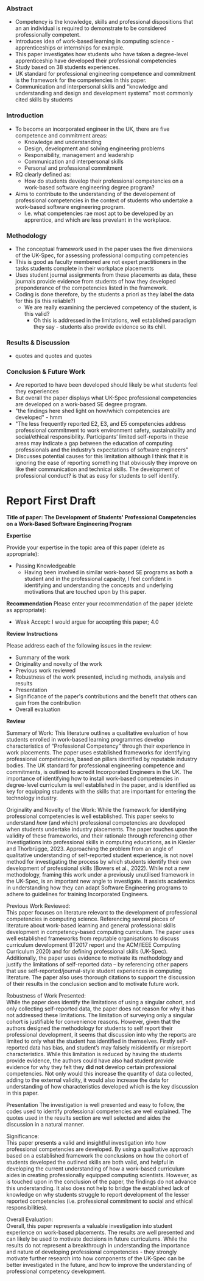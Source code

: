 ### Abstract
- Competency is the knowledge, skills and professional dispositions that an an individual is required to demonstrate to be considered professionally competent.
- Introduces idea of work-based learning in computing science - apprenticeships or internships for example.
- This paper investigates how students who have taken a degree-level apprenticeship have developed their professional competencies
- Study based on 38 students experiences.
- UK standard  for professional engineering competence and commitment is the framework for the competencies in this paper.
- Communication and interpersonal skills and "knowledge and understanding and design and development systems" most commonly cited skills by students

### Introduction
- To become an incorporated engineer in the UK, there are five competence and commitment areas:
	- Knowledge and understanding
	- Design, development and solving engineering problems
	- Responsibility, management and leadership
	- Communication and interpersonal skills
	- Personal and professional commitment
- RQ clearly defined as:
	- How do students develop their professional competencies on a work-based software engineering degree program?
- Aims to contribute to the understanding of the developement of professional competencies in the context of students who undertake a work-based software engineering program. 
	- I.e. what competencies rae most apt to be developed by an apprentice, and which are less prevelant in the workplace.

### Methodology
- The conceptual framework used in the paper uses the five dimensions of the UK-Spec, for assessing professional computing competencies
- This is good as faculty membered are not expert practitioners in the tasks students complete in their workplace placements
- Uses student journal assignments from these placements as data, these journals provide evidence from students of how they developed preponderance of the competencies listed in the framework.
- Coding is done therefore, by the students a priori as they label the data for this (is this reliable?)
	- We are really examining the percieved competency of the student, is this valid?
		- Oh this is addressed in the limitations, well established paradigm they say - students also provide evidence so its chill.
### Results & Discussion
- quotes and quotes and quotes
### Conclusion & Future Work
- Are reported to have been developed should likely be what students feel they experiences
- But overall the paper displays what UK-Spec professional competencies are developed on a work-based SE degree program.
- "the findings here shed light on how/which competencies are developed" - hmm
- "The less frequently reported E2, E3, and E5 competencies address professional commitment to work environment safety, sustainability and social/ethical responsibility. Participants’ limited self-reports in these areas may indicate a gap between the education of computing professionals and the industry’s expectations of software engineers"
- Discusses potential causes for this limitation although I think that it is ignoring the ease of reporting something that obviously they improve on like their communication and technical skills. The development of professional conduct? is that as easy for students to self identify.


# Report First Draft 
**Title of paper:** **The Development of Students' Professional Competencies on a Work-Based Software Engineering Program**

**Expertise**

Provide your expertise in the topic area of this paper (delete as appropriate):
- Passing Knowledgeable
    - Having been involved in similar work-based SE programs as both a student and in the professional capacity, I feel confident in identifying and understanding the concepts and underlying motivations that are touched upon by this paper.
        

**Recommendation**
Please enter your recommendation of the paper (delete as appropriate):
- Weak Accept: I would argue for accepting this paper; 4.0
    

  

**Review Instructions**

Please address each of the following issues in the review:
- Summary of the work
- Originality and novelty of the work
- Previous work reviewed
- Robustness of the work presented, including methods, analysis and results
- Presentation
- Significance of the paper's contributions and the benefit that others can gain from the contribution
- Overall evaluation  

**Review**

Summary of Work:
This literature outlines a qualitative evaluation of how students enrolled in work-based learning programmes develop characteristics of “Professional Competency” through their experience in work placements. The paper uses established frameworks for identifying professional competencies, based on pillars identified by reputable industry bodies. The UK standard for professional engineering competence and commitments, is outlined to acredit Incorporated Engineers in the UK. The importance of identifying how to install work-based competencies in degree-level curriculum is well established in the paper, and is identified as key for equipping students with the skills that are important for entering the technology industry.

Originality and Novelty of the Work:
While the framework for identifying professional competencies is well established. This paper seeks to understand _how_ (and which) professional competencies are developed when students undertake industry placements. The paper touches upon the validity of these frameworks, and their rationale through referencing other investigations into professional skills in computing educations, as in Kiesler and Thorbrügge, 2023. Approaching the problem from an angle of qualitative understanding of self-reported student experience, is not novel method for investigating the process by which students identify their own development of professional skills (Bowers et al., 2022). While not a new methodology, framing this work under a previously unutilised framework in the UK-Spec, is an important new angle to investigate. It assists academics in understanding how they can adapt Software Engineering programs to adhere to guidelines for training Incorporated Engineers.

Previous Work Reviewed:  
This paper focuses on literature relevant to the development of professional competencies in computing science. Referencing several pieces of literature about work-based learning and general professional skills development in competency-based computing curriculum. The paper uses well established frameworks from reputable organisations to discuss curriculum development (IT2017 report and the ACM/IEEE Computing Curriculum 2020) and for defining professional skills (UK-Spec). Additionally, the paper uses evidence to motivate its methodology and justify the limitations of self-reported data – by referencing other papers that use self-reported/journal-style student experiences in computing literature. The paper also uses thorough citations to support the discussion of their results in the conclusion section and to motivate future work.

Robustness of Work Presented:  
While the paper does identify the limitations of using a singular cohort, and only collecting self-reported data, the paper does not reason for why it has not addressed these limitations. The limitation of surveying only a singular cohort is justifiable for convenience reasons. However, given that the authors designed the methodology for students to self report their professional development, it seems that discussion into why the reports are limited to only what the student has identified in themselves. Firstly self-reported data has bias, and student’s may falsely misidentify or misreport characteristics. While this limitation is reduced by having the students provide evidence, the authors could have also had student provide evidence for why they felt they **did not** develop certain professional competencies. Not only would this increase the quantity of data collected, adding to the external validity, it would also increase the data for understanding of how characteristics developed which is the key discussion in this paper.

Presentation
The investigation is well presented and easy to follow, the codes used to identify professional competencies are well explained. The quotes used in the results section are well selected and aides the discussion in a natural manner.

Significance:  
This paper presents a valid and insightful investigation into how professional competencies are developed. By using a qualitative approach based on a established framework the conclusions on how the cohort of students developed the outlined skills are both valid, and helpful in developing the current understanding of how a work-based curriculum aides in creating professionally equipped computing scientists. However, as is touched upon in the conclusion of the paper, the findings do not advance this understanding. It also does not help to bridge the established lack of knowledge on why students struggle to report development of the lesser reported competencies (i.e. professional commitment to social and ethical responsibilities).

Overall Evaluation:  
Overall, this paper represents a valuable investigation into student experience on work-based placements. The results are well presented and can likely be used to motivate decisions in future curriculums. While the results do not represent a breakthrough in understanding the importance and nature of developing professional competencies - they strongly motivate further research into how components of the UK-Spec can be better investigated in the future, and how to improve the understanding of professional competency development.